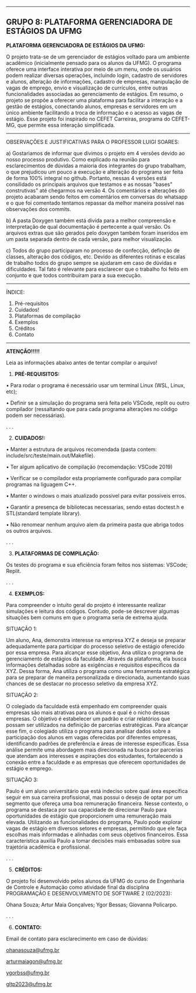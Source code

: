 --------------------------------------------------------------------------------------------------------------------------------------------------------------------
GRUPO 8: PLATAFORMA GERENCIADORA DE ESTÁGIOS DA UFMG
--------------------------------------------------------------------------------------------------------------------------------------------------------------------

**PLATAFORMA GERENCIADORA DE ESTÁGIOS DA UFMG:**

O projeto trata-se de um gerenciador de estágios voltado para um ambiente acadêmico (inicialmente pensado para os alunos da UFMG). 
O programa oferece uma interface interativa por meio de um menu, onde os usuários podem realizar diversas operações, incluindo login, cadastro de servidores e alunos, alteração de informações, cadastro de empresas, manipulação de vagas de emprego, envio e visualização de currículos, entre outras funcionalidades associadas ao gerenciamento de estágios.
Em resumo, o projeto se propõe a oferecer uma plataforma para facilitar a interação e a gestão de estágios, conectando alunos, empresas e servidores em um único ambiente facilitando a troca de informação e o acesso as vagas de estágio. Esse projeto foi inspirado no CEFET Carreiras, programa do CEFET-MG, que permite essa interação simplificada. 


********************************************************************************************************************************************************************

OBSERVAÇÕES E JUSTIFICATIVAS PARA O PROFESSOR LUIGI SOARES:

a) Gostariamos de informar que divimos o projeto em 4 versões devido ao nosso processo produtivo. Como explicado na reunião para esclarecimentos de dúvidas a maioria dos integrantes do grupo trabalham, o que prejudicou um pouco a execução e alteração do programa ser feita de forma 100% integral no github. Portanto, nessas 4 versões está consilidado os principais arquivos que testamos e as nossas "bases" construtivas" até chegarmos na versão 4. Os comentários e alterações do projeto acabaram sendo feitos em comentários em conversas do whatsapp e o que foi comentado tentamos repassar da melhor maneira possível nas observações dos commits.


b) A pasta Doxygen também está divida para a melhor compreensão e interpretação de qual documentação é pertecente a qual versão. Os arquivos extras que são gerados pelo doxygen também foram inseridos em um pasta separada dentro de cada versão, para melhor visualização.


c) Todos do grupo participaram no processo de confecção, definção de classes, alteração dos códigos, etc. Devido as diferentes rotinas e escalas de trabalho todos do grupo sempre se ajudaram em caso de dúvidas e dificuldades. Tal fato é relevante para esclarecer que o trabalho foi feito em conjunto e que todos contribuíram para a sua execução. 
********************************************************************************************************************************************************************

ÍNDICE:
  1. Pré-requisitos 
  2. Cuidados!
  3. Plataformas de compilação 
  4. Exemplos
  5. Créditos
  6. Contato

********************************************************************************************************************************************************************

**ATENÇÃO!!!!!**

Leia as informações abaixo antes de tentar compilar o arquivo!

 1) **PRÉ-REQUISITOS:** 


•	Para rodar o programa é necessário usar um terminal Linux (WSL, Linux, etc);


•	Definir se a simulação do programa será feita pelo VSCode, replit ou outro compilador (ressaltando que para cada programa alterações no código podem ser necessárias). 


.
.
.

2) **CUIDADOS!:**


• Manter a estrutura de arquivos recomendada (pasta contem: include/src/teste/main.out/Makefile).
   
• Ter algum aplicativo de compilação (recomendação: VSCode 2019)

• Verificar se o compilador esta propriamente configurado para compilar programas na liguagem C++.

• Manter o windows o mais atualizado possivel para evitar possiveis erros.
   
• Garantir a presença de bibliotecas necessarias, sendo estas doctest.h e STL(standard template library).
   
• Não renomear nenhum arquivo alem da primeira pasta que abriga todos os outros arquivos.

.
.
.

3) **PLATAFORMAS DE COMPILAÇÃO:**


Os testes do programa e sua eficiência foram feitos nos sistemas: VSCode; Replit.

.
.
.

4) **EXEMPLOS:**


Para compreender o intuito geral do projeto é interessante realizar simulações e leitura dos códigos. Contudo, pode-se descrever algumas situações bem comuns em que o programa seria de extrema ajuda.


SITUAÇÃO 1:


Um aluno, Ana, demonstra interesse na empresa XYZ e deseja se preparar adequadamente para participar do processo seletivo de estágio oferecido por essa empresa. Para alcançar esse objetivo, Ana utiliza o programa de gerenciamento de estágios da faculdade. Através da plataforma, ela busca informações detalhadas sobre as exigências e requisitos específicos da XYZ. Dessa forma, Ana utiliza o programa como uma ferramenta estratégica para se preparar de maneira personalizada e direcionada, aumentando suas chances de se destacar no processo seletivo da empresa XYZ.


SITUAÇÃO 2:


O colegiado da faculdade está empenhado em compreender quais empresas são mais atrativas para os alunos e qual é o nicho dessas empresas. O objetivo é estabelecer um padrão e criar relatórios que possam ser utilizados na definição de parcerias estratégicas. Para alcançar esse fim, o colegiado utiliza o programa para analisar dados sobre a participação dos alunos em vagas oferecidas por diferentes empresas, identificando padrões de preferência e áreas de interesse específicas. Essa análise permite uma abordagem mais direcionada na busca por parcerias que atendam aos interesses e aspirações dos estudantes, fortalecendo a conexão entre a faculdade e as empresas que oferecem oportunidades de estágio e emprego.


SITUAÇÃO 3:


Paulo é um aluno universitário que está indeciso sobre qual área específica seguir em sua carreira profissional, mas possui o desejo de optar por um segmento que ofereça uma boa remuneração financeira. Nesse contexto, o programa se destaca por sua capacidade de direcionar Paulo para oportunidades de estágio que proporcionem uma remuneração mais elevada. Utilizando as funcionalidades do programa, Paulo pode explorar vagas de estágio em diversos setores e empresas, permitindo que ele faça escolhas mais informadas e alinhadas com seus objetivos financeiros. Essa característica auxilia Paulo a tomar decisões mais embasadas sobre sua trajetória acadêmica e profissional.

.
.
.

5) **CRÉDITOS:**


O projeto foi desenvolvido pelos alunos da UFMG do curso de Engenharia de Controle e Automação como atividade final da disciplina PROGRAMAÇÃO E DESENVOLVIMENTO DE SOFTWARE 2 (02/2023):


Ohana Souza; Artur Maia Gonçalves; Ygor Bessas; Giovanna Policarpo. 

.
.
.

6) **CONTATO:** 


Email de contato para esclarecimento em caso de dúvidas:


ohanasouza@ufmg.br 


arturmaiagon@ufmg.br


ygorbss@ufmg.br


gltp2023@ufmg.br
